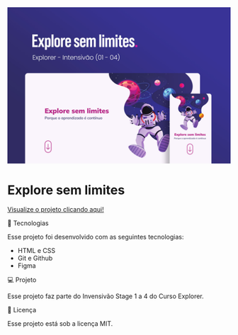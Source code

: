 
<img src="./assets/preview.jpg">
<h1>Explore sem limites</h1>

<a href="https://diegoscavone.github.io/Intensivao-Stage-01-Stage-04/" target="_blank"> Visualize o projeto clicando aqui! </a>

<p>🚀 Tecnologias </p>
<p>Esse projeto foi desenvolvido com as seguintes tecnologias:</p>
<ul>
<li>HTML e CSS</li>
<li>Git e Github</li>
<li>Figma</li>
</ul>

<p>💻 Projeto</p>
<p>Esse projeto faz parte do Invensivão Stage 1 a 4 do Curso Explorer.</p>

<p>📝 Licença</p>
<p>Esse projeto está sob a licença MIT.</p>
